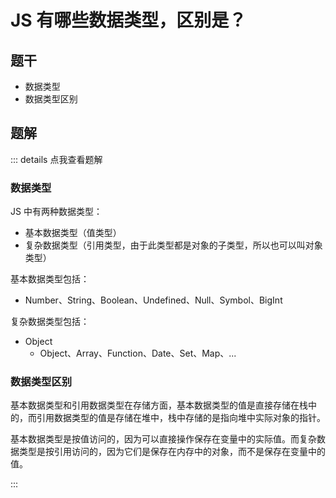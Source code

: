 # JS 有哪些数据类型，区别是？

## 题干

- 数据类型
- 数据类型区别

## 题解

::: details 点我查看题解
### 数据类型

JS 中有两种数据类型：

- 基本数据类型（值类型）
- 复杂数据类型（引用类型，由于此类型都是对象的子类型，所以也可以叫对象类型）

基本数据类型包括：

- Number、String、Boolean、Undefined、Null、Symbol、BigInt

复杂数据类型包括：

- Object
  - Object、Array、Function、Date、Set、Map、...


### 数据类型区别

基本数据类型和引用数据类型在存储方面，基本数据类型的值是直接存储在栈中的，而引用数据类型的值是存储在堆中，栈中存储的是指向堆中实际对象的指针。

基本数据类型是按值访问的，因为可以直接操作保存在变量中的实际值。而复杂数据类型是按引用访问的，因为它们是保存在内存中的对象，而不是保存在变量中的值。

:::

